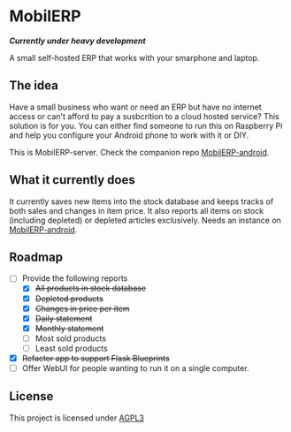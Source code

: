 # MobilERP

**_Currently under heavy development_**

A small self-hosted ERP that works with your smarphone and laptop.

## The idea

Have a small business who want or need an ERP but have no internet access or can't afford to pay a susbcrition to a cloud hosted service? This solution is for you.
You can either find someone to run this on Raspberry Pi and help you configure your Android phone to work with it or DIY.

This is MobilERP-server. Check the companion repo [MobilERP-android][1].

## What it currently does

It currently saves new items into the stock database and keeps tracks of both sales and changes in item price. It also reports all items on stock (including depleted) or depleted articles exclusively. Needs an instance on [MobilERP-android][1].

## Roadmap

- [ ] Provide the following reports
	- [x] ~~All products in stock database~~
	- [x] ~~Depleted products~~
	- [X] ~~Changes in price per item~~
	- [X] ~~Daily statement~~
	- [X] ~~Monthly statement~~
	- [ ] Most sold products
	- [ ] Least sold products
- [X] ~~Refactor app to support Flask Blueprints~~
- [ ] Offer WebUI for people wanting to run it on a single computer.

## License

This project is licensed under [AGPL3][2]

[1]: https://github.com/eligiobz/mobilerp-android
[2]: LICENSE.md
